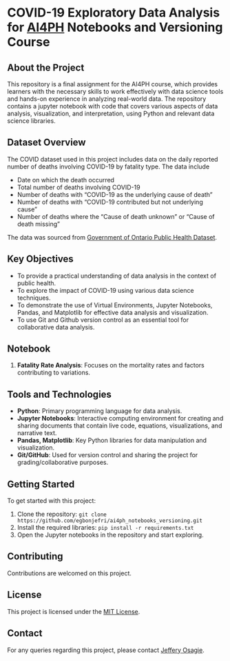 # COVID-19 Exploratory Data Analysis for [AI4PH](https://ai4ph-hrtp.ca/) Notebooks and Versioning Course

## About the Project

This repository is a final assignment for the AI4PH course, which provides learners with the necessary skills to work effectively with data science tools and hands-on experience in analyzing real-world data. The repository contains a jupyter notebook with code that covers various aspects of data analysis, visualization, and interpretation, using Python and relevant data science libraries.

## Dataset Overview

The COVID dataset used in this project includes data on the daily reported number of deaths involving COVID-19 by fatality type. The data include 

- Date on which the death occurred
- Total number of deaths involving COVID-19
- Number of deaths with “COVID-19 as the underlying cause of death”
- Number of deaths with “COVID-19 contributed but not underlying cause”
- Number of deaths where the “Cause of death unknown” or “Cause of death missing”

The data was sourced from [Government of Ontario Public Health Dataset](https://data.ontario.ca/dataset/deaths-involving-covid-19-by-fatality-type).

## Key Objectives

- To provide a practical understanding of data analysis in the context of public health.
- To explore the impact of COVID-19 using various data science techniques.
- To demonstrate the use of Virtual Environments, Jupyter Notebooks, Pandas, and Matplotlib for effective data analysis and visualization.
- To use Git and Github version control as an essential tool for collaborative data analysis.

## Notebook

1. **Fatality Rate Analysis**: Focuses on the mortality rates and factors contributing to variations.

## Tools and Technologies

- **Python**: Primary programming language for data analysis.
- **Jupyter Notebooks**: Interactive computing environment for creating and sharing documents that contain live code, equations, visualizations, and narrative text.
- **Pandas, Matplotlib**: Key Python libraries for data manipulation and visualization.
- **Git/GitHub**: Used for version control and sharing the project for grading/collaborative purposes.

## Getting Started

To get started with this project:

1. Clone the repository: `git clone https://github.com/egbonjefri/ai4ph_notebooks_versioning.git`
2. Install the required libraries: `pip install -r requirements.txt`
3. Open the Jupyter notebooks in the repository and start exploring.

## Contributing

Contributions are welcomed on this project.

## License

This project is licensed under the [MIT License](https://opensource.org/license/mit/).

## Contact

For any queries regarding this project, please contact [Jeffery Osagie](mailto:osagiej3@myumanitoba.ca).
